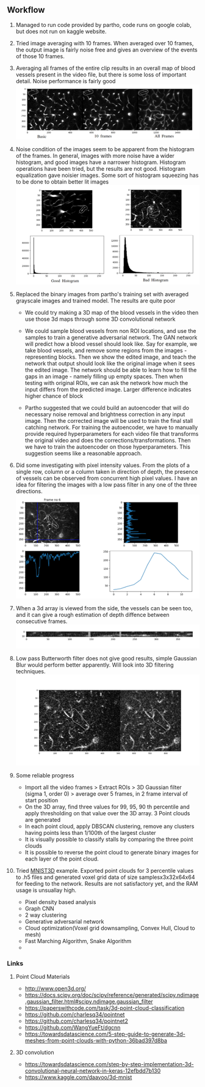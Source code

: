## Workflow

1. Managed to run code provided by partho, code runs on google colab, but does not run on kaggle website.

2. Tried image averaging with 10 frames. When averaged over 10 frames, the output image is fairly noise free and gives an overview of the events of those 10 frames.

3. Averaging all frames of the entire clip results in an overall map of blood vessels present in the video file, but there is some loss of important detail. Noise performance is fairly good
![image_1](screenshots/average_effect.png)

4. Noise condition of the images seem to be apparent from the histogram of the frames. In general, images with more noise have a wider histogram, and good images have a narrower histogram. Histogram operations have been tried, but the results are not good. Histogram equalization gave noisier images. Some sort of histogram squeezing has to be done to obtain better lit images
![image_2](screenshots/histogram_analysis.png)

5. Replaced the binary images from partho's training set with averaged grayscale images and trained model. The results are quite poor
	
    - We could try making a 3D map of the blood vessels in the video then use those 3d maps through some 3D convolutional network
    
    - We could sample blood vessels from non ROI locations, and use the samples to train a generative adversarial network. The GAN network will predict how a blood vessel should look like. Say for example, we take blood vessels, and remove some regions from the images - representing blocks. Then we show the edited image,  and teach the network that output should look like the original image when it sees the edited image. The network should be able to learn how to fill the gaps in an image - namely filling up empty spaces. Then when testing with original ROIs, we can ask the network how much the input differs from the predicted image. Larger difference indicates higher chance of block
    
    - Partho suggested that we could build an autoencoder that will do necessary noise removal and brightness correction in any input image. Then the corrected image will be used to train the final stall catching network. For training the autoencoder, we have to manually provide required hyperparameters for each video file that transforms the original video and does the corrections/transformations. Then we have to train the autoencoder on those hyperparameters. This suggestion seems like a reasonable approach. 

6. Did some investigating with pixel intensity values. From the plots of a single row, column or a column taken in direction of depth, the presence of vessels can be observed from concurrent high pixel values. I have an idea for filtering the images with a low pass filter in any one of the three directions.
![image_3](screenshots/pixel_intensity.png)

7. When a 3d array is viewed from the side, the vessels can be seen too, and it can give a rough estimation of depth diffence between consecutive frames.
![image_4](screenshots/side_view.png)

8. Low pass Butterworth filter does not give good results, simple Gaussian Blur would perform better apparently. Will look into 3D filtering techniques.
![image_5](screenshots/filter1D.png)

9. Some reliable progress

    - Import all the video frames > Extract ROIs > 3D Gaussian filter (sigma 1, order 0) > average over 5 frames, in 2 frame interval of start position
    - On the 3D array, find three values for 99, 95, 90 th percentile and apply thresholding on that value over the 3D array. 3 Point clouds are generated
    - In each point cloud, apply DBSCAN clustering, remove any clusters having points less than 1/100th of the largest cluster
    - It is visually possible to classify stalls by comparing the three point clouds
    - It is possible to reverse the point cloud to generate binary images for each layer of the point cloud.

10. Tried <a href="https://www.kaggle.com/daavoo/3d-mnist">MNIST3D</a> example. Exported point clouds for 3 percentile values to .h5 files and generated voxel grid data of size samplesx3x32x64x64 for feeding to the network. Results are not satisfactory yet, and the RAM usage is unsuallay high.

    - Pixel density based analysis
    - Graph CNN
    - 2 way clustering
    - Generative adversarial network
    - Cloud optimization(Voxel grid downsampling, Convex Hull, Cloud to mesh)
    - Fast Marching Algorithm, Snake Algorithm
    - 
    
### Links
1. Point Cloud Materials
    - http://www.open3d.org/
    - https://docs.scipy.org/doc/scipy/reference/generated/scipy.ndimage.gaussian_filter.html#scipy.ndimage.gaussian_filter
    - https://paperswithcode.com/task/3d-point-cloud-classification
    - https://github.com/charlesq34/pointnet
    - https://github.com/charlesq34/pointnet2
    - https://github.com/WangYueFt/dgcnn
    - https://towardsdatascience.com/5-step-guide-to-generate-3d-meshes-from-point-clouds-with-python-36bad397d8ba

2. 3D convolution
    - https://towardsdatascience.com/step-by-step-implementation-3d-convolutional-neural-network-in-keras-12efbdd7b130
    - https://www.kaggle.com/daavoo/3d-mnist



<!--

Depth min: 10.0 average: 29.342642767819925 max: 91.0
42.0 49.0 67.0
Height min: 12.0 average: 54.506044185077116 max: 384.0
92.0 112.0 160.03999999999996
Width min: 16.0 average: 56.716965402250935 max: 512.0
94.0 116.0 180.03999999999996

-->